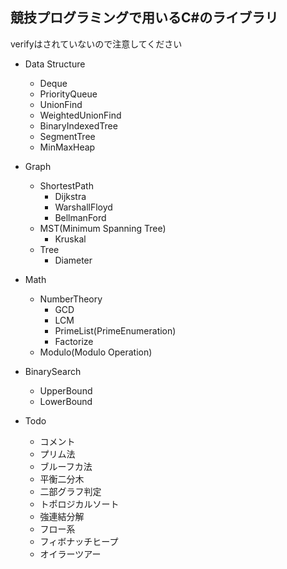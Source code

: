## 競技プログラミングで用いるC#のライブラリ
verifyはされていないので注意してください
  
- Data Structure
  - Deque
  - PriorityQueue
  - UnionFind
  - WeightedUnionFind
  - BinaryIndexedTree
  - SegmentTree
  - MinMaxHeap
- Graph
  - ShortestPath
    - Dijkstra
    - WarshallFloyd
    - BellmanFord
  - MST(Minimum Spanning Tree)
    - Kruskal
  - Tree
    - Diameter
- Math
  - NumberTheory
    - GCD
    - LCM
    - PrimeList(PrimeEnumeration)
    - Factorize
  - Modulo(Modulo Operation)
- BinarySearch
  - UpperBound
  - LowerBound
  
- Todo
  - コメント
  - プリム法
  - ブルーフカ法
  - 平衡二分木
  - 二部グラフ判定
  - トポロジカルソート
  - 強連結分解
  - フロー系
  - フィボナッチヒープ
  - オイラーツアー
